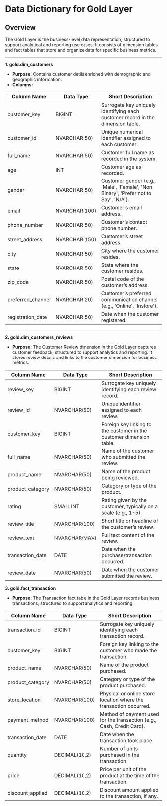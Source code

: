 # **Data Dictionary for Gold Layer**

## **Overview**

The Gold Layer is the business-level data representation, structured to support analytical and reporting use cases. 
It consists of dimension tables and fact tables that store and organize data for specific business metrics.

---------------------------------------------------------------------------------------------------------

**1. gold.dim_customers**

- **Purpose:** Contains customer detils enriched with demographic and geographic information.
- **Columns:**

| Column Name        | Data Type       | Short Description                                                                                  |
|-------------------|----------------|---------------------------------------------------------------------------------------------------|
| customer_key       | BIGINT         | Surrogate key uniquely identifying each customer record in the dimension table.                   |
| customer_id        | NVARCHAR(50)   | Unique numerical identifier assigned to each customer.                                             |
| full_name          | NVARCHAR(50)   | Customer full name as recorded in the system.                                                     |
| age                | INT            | Customer age as recorded.                                                                         |
| gender             | NVARCHAR(50)   | Customer gender (e.g., 'Male', 'Female', 'Non Binary', 'Prefer not to Say', 'N/A').             |
| email              | NVARCHAR(100)  | Customer’s email address.                                                                         |
| phone_number       | NVARCHAR(50)   | Customer’s contact phone number.                                                                  |
| street_address     | NVARCHAR(150)  | Customer’s street address.                                                                        |
| city               | NVARCHAR(50)   | City where the customer resides.                                                                  |
| state              | NVARCHAR(50)   | State where the customer resides.                                                                 |
| zip_code           | NVARCHAR(50)   | Postal code of the customer’s address.                                                           |
| preferred_channel  | NVARCHAR(20)   | Customer’s preferred communication channel (e.g., 'Online', 'Instore').                          |
| registration_date  | NVARCHAR(50)   | Date when the customer registered.                                                               |

-------------------------------------------------------------------------------------------------------------------------------------------------

**2. gold.dim_customers_reviews**

- **Purpose:** The Customer Review dimension in the Gold Layer captures customer feedback, structured to support analytics and reporting.
                It stores review details and links to the customer dimension for business metrics.

| Column Name         | Data Type       | Short Description                                                                                  |
|--------------------|----------------|---------------------------------------------------------------------------------------------------|
| review_key          | BIGINT         | Surrogate key uniquely identifying each review record.                                             |
| review_id           | NVARCHAR(50)   | Unique identifier assigned to each review.                                                        |
| customer_key        | BIGINT         | Foreign key linking to the customer in the customer dimension table.                              |
| full_name           | NVARCHAR(50)   | Name of the customer who submitted the review.                                                    |
| product_name        | NVARCHAR(50)   | Name of the product being reviewed.                                                               |
| product_category    | NVARCHAR(50)   | Category or type of the product.                                                                  |
| rating              | SMALLINT       | Rating given by the customer, typically on a scale (e.g., 1-5).                                   |
| review_title        | NVARCHAR(100)  | Short title or headline of the customer’s review.                                                |
| review_text         | NVARCHAR(MAX)  | Full text content of the review.                                                                  |
| transaction_date    | DATE           | Date when the purchase/transaction occurred.                                                     |
| review_date         | NVARCHAR(50)   | Date when the customer submitted the review.                                                     |



**3. gold.fact_transaction**

- **Purpose:** The Transaction fact table in the Gold Layer records business transactions, structured to support analytics and reporting.

| Column Name        | Data Type       | Short Description                                                                                  |
|-------------------|----------------|---------------------------------------------------------------------------------------------------|
| transaction_id     | BIGINT         | Surrogate key uniquely identifying each transaction record.                                        |
| customer_key       | BIGINT         | Foreign key linking to the customer who made the transaction.                                     |
| product_name       | NVARCHAR(50)   | Name of the product purchased.                                                                    |
| product_category   | NVARCHAR(50)   | Category or type of the product purchased.                                                       |
| store_location     | NVARCHAR(100)  | Physical or online store location where the transaction occurred.                                 |
| payment_method     | NVARCHAR(100)  | Method of payment used for the transaction (e.g., Cash, Credit Card).                             |
| transaction_date   | DATE           | Date when the transaction took place.                                                            |
| quantity           | DECIMAL(10,2)  | Number of units purchased in the transaction.                                                    |
| price              | DECIMAL(10,2)  | Price per unit of the product at the time of the transaction.                                     |
| discount_applied   | DECIMAL(10,2)  | Discount amount applied to the transaction, if any.                                              |









